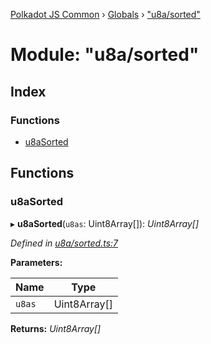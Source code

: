 [Polkadot JS Common](../README.md) › [Globals](../globals.md) › ["u8a/sorted"](_u8a_sorted_.md)

# Module: "u8a/sorted"

## Index

### Functions

* [u8aSorted](_u8a_sorted_.md#u8asorted)

## Functions

###  u8aSorted

▸ **u8aSorted**(`u8as`: Uint8Array[]): *Uint8Array[]*

*Defined in [u8a/sorted.ts:7](https://github.com/polkadot-js/common/blob/62ebe257/packages/util/src/u8a/sorted.ts#L7)*

**Parameters:**

Name | Type |
------ | ------ |
`u8as` | Uint8Array[] |

**Returns:** *Uint8Array[]*
